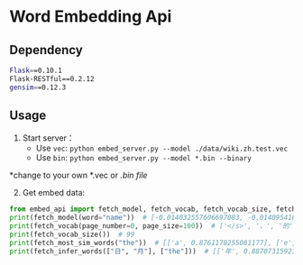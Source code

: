 # Word Embedding Api

## Dependency

```bash
Flask==0.10.1
Flask-RESTful==0.2.12
gensim==0.12.3
```

## Usage

1. Start server：
   - Use `vec`: `python embed_server.py --model ./data/wiki.zh.test.vec`
   - Use `bin`: `python embed_server.py --model *.bin --binary`

*change to your own *.vec or *.bin file*

2. Get embed data:

```python
from embed_api import fetch_model, fetch_vocab, fetch_vocab_size, fetch_most_sim_words, fetch_infer_words
print(fetch_model(word="name"))  # [-0.014032557606697083, -0.01409541629254818,...]
print(fetch_vocab(page_number=0, page_size=100))  # ['</s>', '，', '的', ...]
print(fetch_vocab_size())  # 99
print(fetch_most_sim_words("the"))  # [['a', 0.8761178255081177], ['e', 0.8689581751823425], ...]
print(fetch_infer_words(["日", "月"], ["the"]))  # [['年', 0.8870731592178345], ...]
```
